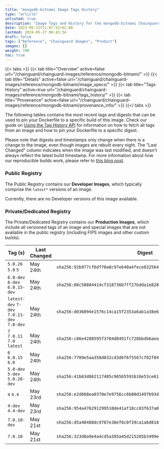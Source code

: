 ```yaml
---
title: "mongodb-bitnami Image Tags History"
type: "article"
unlisted: true
description: "Image Tags and History for the mongodb-bitnami Chainguard Image"
date: 2023-06-22T11:07:52+02:00
lastmod: 2024-05-27 00:43:34
draft: false
tags: ["Reference", "Chainguard Images", "Product"]
images: []
weight: 700
toc: true
---
```


{{< tabs >}}
{{< tab title="Overview" active=false url="/chainguard/chainguard-images/reference/mongodb-bitnami/" >}}
{{< tab title="Details" active=false url="/chainguard/chainguard-images/reference/mongodb-bitnami/image_specs/" >}}
{{< tab title="Tags History" active=true url="/chainguard/chainguard-images/reference/mongodb-bitnami/tags_history/" >}}
{{< tab title="Provenance" active=false url="/chainguard/chainguard-images/reference/mongodb-bitnami/provenance_info/" >}}
{{</ tabs >}}

The following tables contains the most recent tags and digests that can be used to pin your Dockerfile to a specific build of this image. Check our guide on [Using the Tag History API](/chainguard/chainguard-images/using-the-tag-history-api/) for information on how to fetch all tags from an image and how to pin your Dockerfile to a specific digest.

Please note that digests and timestamps only change when there is a change to the image, even though images are rebuilt every night. The "Last Changed" column indicates when the image was last modified, and doesn't always reflect the latest build timestamp. For more information about how our reproducible builds work, please refer to [this blog post](https://www.chainguard.dev/unchained/reproducing-chainguards-reproducible-image-builds).

### Public Registry
The Public Registry contains our **Developer Images**, which typically comprise the `latest*` versions of an image.

Currently, there are no Developer versions of this image available.

### Private/Dedicated Registry
The Private/Dedicated Registry contains our **Production Images**, which include all versioned tags of an image and special images that are not available in the public registry (including FIPS images and other custom builds).

| Tag (s)                                      | Last Changed | Digest                                                                    |
|----------------------------------------------|--------------|---------------------------------------------------------------------------|
|  `5.0.26` `5.0` `5`                          | May 24th     | `sha256:92b977cf6df70a8c97e640a4fece032564cf77c4cd3211d3a200ac27485461f4` |
|  `6.0-dev` `6-dev` `6.0.15-dev`              | May 24th     | `sha256:88c58884414cf318736b7ff27bdda1e828e4159bcbab361c568f67c09ee70447` |
|  `latest-dev` `7-dev` `7.0.11-dev` `7.0-dev` | May 24th     | `sha256:d036894e1576c14ca15f2353a6ab1a38e69bc2e6251042268c89f5e1ee343d9f` |
|  `7` `7.0.11` `7.0` `latest`                 | May 24th     | `sha256:c86e4288595f3704d8491fc728bbdb6aeac8c2f3912a4e69aed1b39f01747033` |
|  `6` `6.0.15` `6.0`                          | May 24th     | `sha256:7709e5aa358d032cd3d6f6f5567cf02f040076bc3ee44f4ec71143bce288b244` |
|  `5.0-dev` `5-dev` `5.0.26-dev`              | May 24th     | `sha256:41b63d862117485c96565591610e53ce611d1ffa2e6fe97fe8262e89183daa7e` |
|  `4` `4.4`                                   | May 23rd     | `sha256:e2d668ea0370e7e9756cc6b80d1497b93d6c912ebf3e812d5034f4ad63803c72` |
|  `4-dev` `4.4-dev`                           | May 23rd     | `sha256:954a476291299510de41af18cc03f637a00a20bad807337c07ae40b9fb81055d` |
|  `7.0.10-dev`                                | May 21st     | `sha256:d5a48488dc9787e38ef0c0f39ca1abd8184f1b0c9118796bc6e70501278691dc` |
|  `7.0.10`                                    | May 21st     | `sha256:323d8a9e4a4cd5a395a45d215205b3499e2ae2ef56ece7f9992e0d21888a9ac7` |


